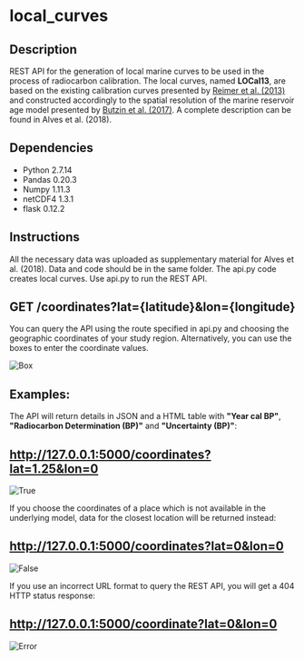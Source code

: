 # local_curves

## Description

REST API for the generation of local marine curves to be used in the process of radiocarbon calibration. The local curves, 
named **LOCal13**, are based on the existing calibration curves presented by [Reimer et al. (2013)](https://journals.uair.arizona.edu/index.php/radiocarbon/article/view/16947) and constructed accordingly 
to the spatial resolution of the marine reservoir age model presented by [Butzin et al. (2017)](http://onlinelibrary.wiley.com/doi/10.1002/2017GL074688/full). 
A complete description can be found in Alves et al. (2018). 

## Dependencies  

* Python 2.7.14
* Pandas 0.20.3
* Numpy  1.11.3 
* netCDF4 1.3.1
* flask   0.12.2

## Instructions 

All the necessary data was uploaded as supplementary material for Alves et al. (2018). Data and code should be in the same folder. The api.py code creates local curves. Use api.py to run the REST API. 

## GET /coordinates?lat={latitude}&lon={longitude}
You can query the API using the route specified in api.py and choosing the geographic coordinates of your study region. Alternatively, you can use the boxes to enter the coordinate values.

![Box](https://github.com/eduqq/local_curves/Images/box.png)

## Examples:

The API will return details in JSON and a HTML table with **"Year cal BP"**, **"Radiocarbon Determination (BP)"** and **"Uncertainty (BP)"**: 

## http://127.0.0.1:5000/coordinates?lat=1.25&lon=0

![True](https://github.com/eduqq/local_curves/Images/true.png)

If you choose the coordinates of a place which is not available in the underlying model, data for the closest location will be returned instead:

## http://127.0.0.1:5000/coordinates?lat=0&lon=0

![False](https://github.com/eduqq/local_curves/Images/false.png)

If you use an incorrect URL format to query the REST API, you will get a 404 HTTP status response:

## http://127.0.0.1:5000/coordinate?lat=0&lon=0

![Error](https://github.com/eduqq/local_curves/Images/error.png)




